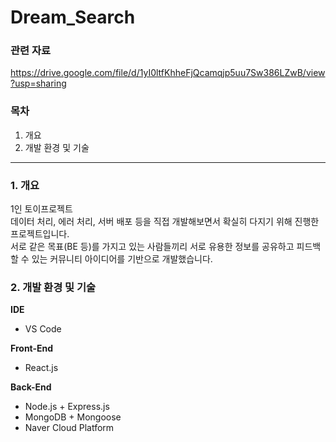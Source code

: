# Dream_Search

### 관련 자료
https://drive.google.com/file/d/1yI0ltfKhheFjQcamqjp5uu7Sw386LZwB/view?usp=sharing <br />

### 목차
1. 개요
2. 개발 환경 및 기술

---

### 1. 개요
1인 토이프로젝트<br />
데이터 처리, 에러 처리, 서버 배포 등을 직접 개발해보면서 확실히 다지기 위해 진행한 프로젝트입니다. <br />
서로 같은 목표(BE 등)를 가지고 있는 사람들끼리 서로 유용한 정보를 공유하고 피드백할 수 있는 커뮤니티 아이디어를 기반으로 개발했습니다. <br />

### 2. 개발 환경 및 기술
**IDE**
- VS Code

**Front-End**
- React.js

**Back-End**
- Node.js + Express.js
- MongoDB + Mongoose
- Naver Cloud Platform



